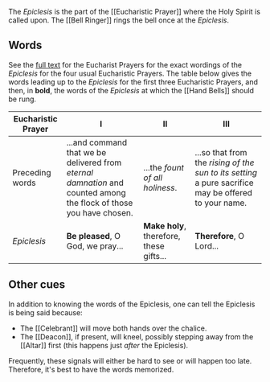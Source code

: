 The _Epiclesis_ is the part of the [[Eucharistic Prayer]] where the Holy Spirit is called upon. The [[Bell Ringer]] rings the bell once at the _Epiclesis_.

## Words
See the [full text](https://catholic-resources.org/ChurchDocs/RM3-EP1-4.htm) for the Eucharist Prayers for the exact wordings of the _Epiclesis_ for the four usual Eucharistic Prayers. The table below gives the words leading up to the _Epiclesis_ for the first three Eucharistic Prayers, and then, in **bold**, the words of the _Epiclesis_ at which the [[Hand Bells]] should be rung.

| Eucharistic Prayer                                 | I                                                                                                                | II                                     | III                                                                                                  |
| -------------------------------- | ---------------------------------------------------------------------------------------------------------------- | ------------------------------------- | -------------------------------------------------------------------------------------------------- |
| Preceding words                  | ...and command that we be delivered from _eternal damnation_ and counted among the flock of those you have chosen. | ...the _fount of all holiness_.         | ...so that from the _rising of the sun to its setting_ a pure sacrifice may be offered to your name. |
| _Epiclesis_ | **Be pleased**, O God, we pray...                                                                                   | **Make holy**, therefore, these gifts... | **Therefore**, O Lord...                                                                              |

## Other cues
In addition to knowing the words of the Epiclesis, one can tell the Epiclesis is being said because:

- The [[Celebrant]] will move both hands over the chalice.
- The [[Deacon]], if present, will kneel, possibly stepping away from the [[Altar]] first (this happens just _after_ the Epiclesis).

Frequently, these signals will either be hard to see or will happen too late. Therefore, it's best to have the words memorized.